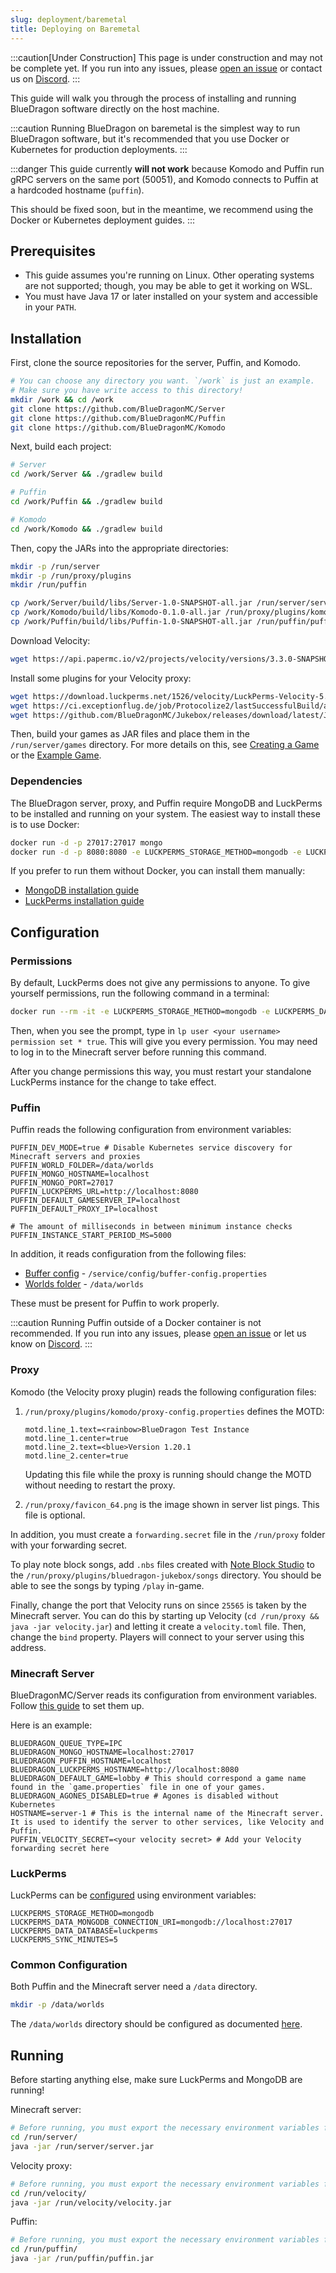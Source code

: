 ```yaml
---
slug: deployment/baremetal
title: Deploying on Baremetal
---
```


:::caution[Under Construction]
This page is under construction and may not be complete yet.
If you run into any issues, please [open an issue](https://github.com/BlueDragonMC/Docs/issues)
or contact us on [Discord](https://bluedragonmc.com/discord).
:::

This guide will walk you through the process of installing and running BlueDragon software directly on the host machine.

:::caution
Running BlueDragon on baremetal is the simplest way to run BlueDragon software, but it's recommended that you use Docker or Kubernetes for production deployments.
:::

:::danger
This guide currently **will not work** because Komodo and Puffin run gRPC servers on the same port (50051), and Komodo connects to Puffin at a hardcoded hostname (`puffin`).

This should be fixed soon, but in the meantime, we recommend using the Docker or Kubernetes deployment guides.
:::

## Prerequisites

- This guide assumes you're running on Linux. Other operating systems are not supported; though, you may be able to get it working on WSL.
- You must have Java 17 or later installed on your system and accessible in your `PATH`.

## Installation

First, clone the source repositories for the server, Puffin, and Komodo.

```sh
# You can choose any directory you want. `/work` is just an example.
# Make sure you have write access to this directory!
mkdir /work && cd /work
git clone https://github.com/BlueDragonMC/Server
git clone https://github.com/BlueDragonMC/Puffin
git clone https://github.com/BlueDragonMC/Komodo
```

Next, build each project:

```sh
# Server
cd /work/Server && ./gradlew build

# Puffin
cd /work/Puffin && ./gradlew build

# Komodo
cd /work/Komodo && ./gradlew build
```

Then, copy the JARs into the appropriate directories:

```sh
mkdir -p /run/server
mkdir -p /run/proxy/plugins
mkdir /run/puffin

cp /work/Server/build/libs/Server-1.0-SNAPSHOT-all.jar /run/server/server.jar
cp /work/Komodo/build/libs/Komodo-0.1.0-all.jar /run/proxy/plugins/komodo.jar
cp /work/Puffin/build/libs/Puffin-1.0-SNAPSHOT-all.jar /run/puffin/puffin.jar
```

Download Velocity:

```sh
wget https://api.papermc.io/v2/projects/velocity/versions/3.3.0-SNAPSHOT/builds/370/downloads/velocity-3.3.0-SNAPSHOT-370.jar -O /run/proxy/velocity.jar
```

Install some plugins for your Velocity proxy:

```sh
wget https://download.luckperms.net/1526/velocity/LuckPerms-Velocity-5.4.113.jar -O /run/proxy/plugins/luckperms.jar
wget https://ci.exceptionflug.de/job/Protocolize2/lastSuccessfulBuild/artifact/protocolize-velocity/target/protocolize-velocity.jar -O /run/proxy/plugins/protocolize.jar
wget https://github.com/BlueDragonMC/Jukebox/releases/download/latest/Jukebox-1.0-SNAPSHOT-all.jar -O /run/proxy/plugins/jukebox.jar
```

Then, build your games as JAR files and place them in the `/run/server/games` directory. For more details on this, see [Creating a Game](/guides/creating-a-game) or the [Example Game](/intro/example-game).

### Dependencies

The BlueDragon server, proxy, and Puffin require MongoDB and LuckPerms to be installed and running on your system. The easiest way to install these is to use Docker:

```sh
docker run -d -p 27017:27017 mongo
docker run -d -p 8080:8080 -e LUCKPERMS_STORAGE_METHOD=mongodb -e LUCKPERMS_DATA_MONGODB_CONNECTION_URI="mongodb://localhost:27017/" -e LUCKPERMS_DATA_DATABASE=luckperms --net host ghcr.io/luckperms/rest-api
```

If you prefer to run them without Docker, you can install them manually:

- [MongoDB installation guide](https://www.mongodb.com/docs/manual/administration/install-on-linux/)
- [LuckPerms installation guide](https://github.com/LuckPerms/rest-api?tab=readme-ov-file#usage-manual)

## Configuration

### Permissions

By default, LuckPerms does not give any permissions to anyone. To give yourself permissions, run the following command in a terminal:

```sh
docker run --rm -it -e LUCKPERMS_STORAGE_METHOD=mongodb -e LUCKPERMS_DATA_MONGODB_CONNECTION_URI="mongodb://localhost:27017/" -e LUCKPERMS_DATA_DATABASE=luckperms --net host ghcr.io/luckperms/rest-api
```

Then, when you see the prompt, type in `lp user <your username> permission set * true`. This will give you every permission. You may need to log in to the Minecraft server before running this command.

After you change permissions this way, you must restart your standalone LuckPerms instance for the change to take effect.

### Puffin

Puffin reads the following configuration from environment variables:

```properties
PUFFIN_DEV_MODE=true # Disable Kubernetes service discovery for Minecraft servers and proxies
PUFFIN_WORLD_FOLDER=/data/worlds
PUFFIN_MONGO_HOSTNAME=localhost
PUFFIN_MONGO_PORT=27017
PUFFIN_LUCKPERMS_URL=http://localhost:8080
PUFFIN_DEFAULT_GAMESERVER_IP=localhost
PUFFIN_DEFAULT_PROXY_IP=localhost

# The amount of milliseconds in between minimum instance checks
PUFFIN_INSTANCE_START_PERIOD_MS=5000
```

In addition, it reads configuration from the following files:

- [Buffer config](/reference/buffer-config) - `/service/config/buffer-config.properties`
- [Worlds folder](#common-configuration) - `/data/worlds`

These must be present for Puffin to work properly.

:::caution
Running Puffin outside of a Docker container is not recommended. If you run into any issues, please [open an issue](https://github.com/BlueDragonMC/Puffin/issues/new) or let us know on [Discord](https://bluedragonmc.com/discord).
:::

### Proxy

Komodo (the Velocity proxy plugin) reads the following configuration files:

1. `/run/proxy/plugins/komodo/proxy-config.properties` defines the MOTD:

   ```properties
   motd.line_1.text=<rainbow>BlueDragon Test Instance
   motd.line_1.center=true
   motd.line_2.text=<blue>Version 1.20.1
   motd.line_2.center=true
   ```

   Updating this file while the proxy is running should change the MOTD without needing to restart the proxy.

2. `/run/proxy/favicon_64.png` is the image shown in server list pings. This file is optional.

In addition, you must create a `forwarding.secret` file in the `/run/proxy` folder with your forwarding secret.

To play note block songs, add `.nbs` files created with [Note Block Studio](https://opennbs.org/) to the `/run/proxy/plugins/bluedragon-jukebox/songs` directory.
You should be able to see the songs by typing `/play` in-game.

Finally, change the port that Velocity runs on since `25565` is taken by the Minecraft server. You can do this by starting up Velocity (`cd /run/proxy && java -jar velocity.jar`) and letting it create a `velocity.toml` file. Then, change the `bind` property. Players will connect to your server using this address.

### Minecraft Server

BlueDragonMC/Server reads its configuration from environment variables. Follow [this guide](/reference/environment) to set them up.

Here is an example:

```properties
BLUEDRAGON_QUEUE_TYPE=IPC
BLUEDRAGON_MONGO_HOSTNAME=localhost:27017
BLUEDRAGON_PUFFIN_HOSTNAME=localhost
BLUEDRAGON_LUCKPERMS_HOSTNAME=http://localhost:8080
BLUEDRAGON_DEFAULT_GAME=lobby # This should correspond a game name found in the `game.properties` file in one of your games.
BLUEDRAGON_AGONES_DISABLED=true # Agones is disabled without Kubernetes
HOSTNAME=server-1 # This is the internal name of the Minecraft server. It is used to identify the server to other services, like Velocity and Puffin.
PUFFIN_VELOCITY_SECRET=<your velocity secret> # Add your Velocity forwarding secret here
```

### LuckPerms

LuckPerms can be [configured](https://github.com/LuckPerms/rest-api?tab=readme-ov-file#configuration) using environment variables:

```properties
LUCKPERMS_STORAGE_METHOD=mongodb
LUCKPERMS_DATA_MONGODB_CONNECTION_URI=mongodb://localhost:27017
LUCKPERMS_DATA_DATABASE=luckperms
LUCKPERMS_SYNC_MINUTES=5
```

### Common Configuration

Both Puffin and the Minecraft server need a `/data` directory.

```sh
mkdir -p /data/worlds
```

The `/data/worlds` directory should be configured as documented [here](https://github.com/BlueDragonMC/Server/blob/190709f461bc41edfa1b606fffdd2c9ebeeff852/INTEGRATION.md#44-world-loading).

## Running

Before starting anything else, make sure LuckPerms and MongoDB are running!

Minecraft server:

```sh
# Before running, you must export the necessary environment variables from the Configuration section of this guide!
cd /run/server/
java -jar /run/server/server.jar
```

Velocity proxy:

```sh
# Before running, you must export the necessary environment variables from the Configuration section of this guide!
cd /run/velocity/
java -jar /run/velocity/velocity.jar
```

Puffin:

```sh
# Before running, you must export the necessary environment variables from the Configuration section of this guide!
cd /run/puffin/
java -jar /run/puffin/puffin.jar
```
